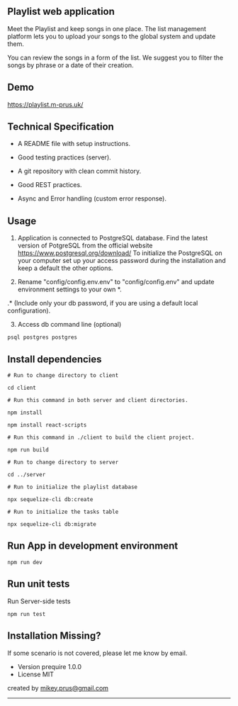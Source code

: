 ## Playlist web application

Meet the Playlist and keep songs in one place. The list management platform lets you to upload your songs to the global system and update them.

You can review the songs in a form of the list. We suggest you to filter the songs by phrase or a date of their creation.

## Demo

https://playlist.m-prus.uk/


## Technical Specification

- A README file with setup instructions.
- Good testing practices (server).

- A git repository with clean commit history.
- Good REST practices.
- Async and Error handling (custom error response).


## Usage

1. Application is connected to PostgreSQL database. Find the latest version of PotgreSQL from the official website https://www.postgresql.org/download/
To initialize the PostgreSQL on your computer set up your access password during the installation and keep a default the other options.

2. Rename "config/config.env.env" to "config/config.env" and update environment settings to your own *. 

.* (Include only your db password, if you are using a default local configuration).

3. Access db command line (optional)

```
psql postgres postgres
```

## Install dependencies


```
# Run to change directory to client

cd client
```

```
# Run this command in both server and client directories.

npm install

npm install react-scripts
```

```
# Run this command in ./client to build the client project.

npm run build
```

```
# Run to change directory to server

cd ../server
```

```
# Run to initialize the playlist database

npx sequelize-cli db:create
```

```
# Run to initialize the tasks table

npx sequelize-cli db:migrate
```



## Run App in development environment
```
npm run dev
```

## Run unit tests

Run Server-side tests
```
npm run test
```


## Installation Missing?

If some scenario is not covered, please let me know by email.

- Version prequire 1.0.0
- License MIT

created by mikey.prus@gmail.com

---
